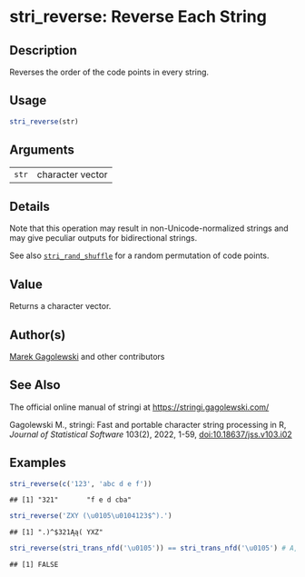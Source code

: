# stri_reverse: Reverse Each String

## Description

Reverses the order of the code points in every string.

## Usage

``` r
stri_reverse(str)
```

## Arguments

|       |                  |
|-------|------------------|
| `str` | character vector |

## Details

Note that this operation may result in non-Unicode-normalized strings and may give peculiar outputs for bidirectional strings.

See also [`stri_rand_shuffle`](stri_rand_shuffle.md) for a random permutation of code points.

## Value

Returns a character vector.

## Author(s)

[Marek Gagolewski](https://www.gagolewski.com/) and other contributors

## See Also

The official online manual of <span class="pkg">stringi</span> at <https://stringi.gagolewski.com/>

Gagolewski M., <span class="pkg">stringi</span>: Fast and portable character string processing in R, *Journal of Statistical Software* 103(2), 2022, 1-59, [doi:10.18637/jss.v103.i02](https://doi.org/10.18637/jss.v103.i02)

## Examples




```r
stri_reverse(c('123', 'abc d e f'))
```

```
## [1] "321"       "f e d cba"
```

```r
stri_reverse('ZXY (\u0105\u0104123$^).')
```

```
## [1] ".)^$321Ąą( YXZ"
```

```r
stri_reverse(stri_trans_nfd('\u0105')) == stri_trans_nfd('\u0105') # A, ogonek -> agonek, A
```

```
## [1] FALSE
```
